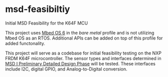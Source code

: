 # msd-feasibiltiy

Initial MSD Feasibility for the K64F MCU

This project uses [Mbed OS 6](https://os.mbed.com/docs/mbed-os/v6.12/introduction/index.html) in the *bare metal* profile and is not utilizing Mbed OS as an RTOS. Additional APIs can be added on top of this profile for added functonality.

This project will serve as a codebase for initial feasibility testing on the NXP FRDM K64F microcontroller. The sensor types and interfaces determined in [MSD I Preliminary Detailed Design Phase](https://wiki.rit.edu/display/P21009/Preliminary+Detailed+Design) will be tested. These interfaces include I2C, digital GPIO, and Analog-to-Digital conversion.
